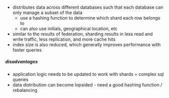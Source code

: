 - distributes data across different databases such that each database can only manage a subset of the data
	- use a hashing function to determine which shard each row belongs to
	- can also use initials, geographical location, etc
- similar to the results of federation, sharding results in less read and write traffic, less replication, and more cache hits
- index size is also reduced, which generally improves performance with faster queries

##### disadvantages
- application logic needs to be updated to work with shards = complex sql queries
- data distribution can become lopsided - need a good hashing function / rebalancing